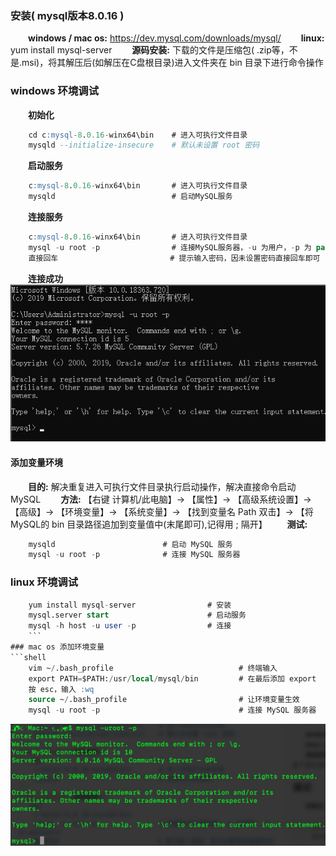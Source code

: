 ### 安装( mysql版本8.0.16 )
&emsp;&emsp;**windows / mac os:** https://dev.mysql.com/downloads/mysql/
&emsp;&emsp;**linux:** yum install mysql-server
&emsp;&emsp;**源码安装:** 下载的文件是压缩包( .zip等，不是.msi)，将其解压后(如解压在C盘根目录)进入文件夹在 bin 目录下进行命令操作
### windows 环境调试
&emsp;&emsp;**初始化**
```sql
    cd c:mysql-8.0.16-winx64\bin    # 进入可执行文件目录
    mysqld --initialize-insecure    # 默认未设置 root 密码
```
&emsp;&emsp;**启动服务**
```sql
    c:mysql-8.0.16-winx64\bin       # 进入可执行文件目录
    mysqld                          # 启动MySQL服务
```
&emsp;&emsp;**连接服务**
```sql
    c:mysql-8.0.16-winx64\bin       # 进入可执行文件目录
    mysql -u root -p                # 连接MySQL服务器，-u 为用户，-p 为 password
    直接回车                         # 提示输入密码，因未设置密码直接回车即可
```
&emsp;&emsp;**连接成功**
![](/assets/46084A22BF0D4C669D71B4B76D53BBD1.png)
#### 添加变量环境
&emsp;&emsp;**目的:** 解决重复进入可执行文件目录执行启动操作，解决直接命令启动MySQL
&emsp;&emsp;**方法:** 【右键 计算机/此电脑】-> 【属性】-> 【高级系统设置】-> 【高级】-> 【环境变量】-> 【系统变量】-> 【找到变量名 Path 双击】-> 【将MySQL的 bin 目录路径追加到变量值中(末尾即可),记得用 ; 隔开】
&emsp;&emsp;**测试:**
```sql
    mysqld                        # 启动 MySQL 服务
    mysql -u root -p              # 连接 MySQL 服务器
```
### linux 环境调试
```sql
    yum install mysql-server                # 安装
    mysql.server start                      # 启动服务
    mysql -h host -u user -p                # 连接
    ```
### mac os 添加环境变量
```shell
    vim ~/.bash_profile                            # 终端输入
    export PATH=$PATH:/usr/local/mysql/bin         # 在最后添加 export
    按 esc，输入 :wq 
    source ~/.bash_profile                         # 让环境变量生效
    mysql -u root -p                               # 连接 MySQL 服务器
```
![](/assets/1584932817487.jpg)
















